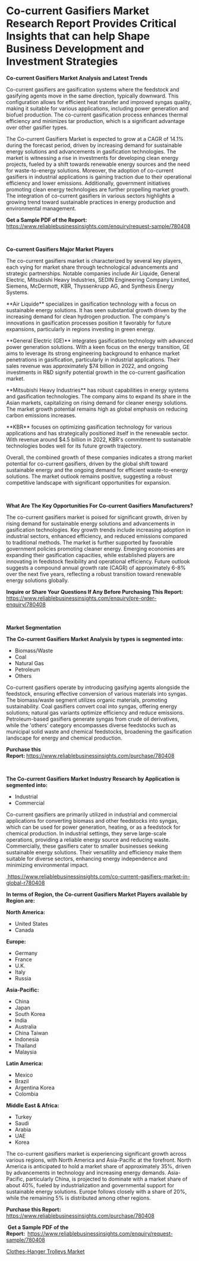 <p><h1>Co-current Gasifiers Market Research Report Provides Critical Insights that can help Shape Business Development and Investment Strategies</h1></p><p><strong>Co-current Gasifiers Market Analysis and Latest Trends</strong></p>
<p><p>Co-current gasifiers are gasification systems where the feedstock and gasifying agents move in the same direction, typically downward. This configuration allows for efficient heat transfer and improved syngas quality, making it suitable for various applications, including power generation and biofuel production. The co-current gasification process enhances thermal efficiency and minimizes tar production, which is a significant advantage over other gasifier types.</p><p>The Co-current Gasifiers Market is expected to grow at a CAGR of 14.1% during the forecast period, driven by increasing demand for sustainable energy solutions and advancements in gasification technologies. The market is witnessing a rise in investments for developing clean energy projects, fueled by a shift towards renewable energy sources and the need for waste-to-energy solutions. Moreover, the adoption of co-current gasifiers in industrial applications is gaining traction due to their operational efficiency and lower emissions. Additionally, government initiatives promoting clean energy technologies are further propelling market growth. The integration of co-current gasifiers in various sectors highlights a growing trend toward sustainable practices in energy production and environmental management.</p></p>
<p><strong>Get a Sample PDF of the Report:&nbsp;</strong> <a href="https://www.reliablebusinessinsights.com/enquiry/request-sample/780408?utm_campaign=1091&utm_medium=2&utm_source=Github&utm_content=ia&utm_term=30122024&utm_id=co-current-gasifiers">https://www.reliablebusinessinsights.com/enquiry/request-sample/780408</a></p>
<p>&nbsp;</p>
<p><strong>Co-current Gasifiers Major Market Players</strong></p>
<p><p>The co-current gasifiers market is characterized by several key players, each vying for market share through technological advancements and strategic partnerships. Notable companies include Air Liquide, General Electric, Mitsubishi Heavy Industries, SEDIN Engineering Company Limited, Siemens, McDermott, KBR, Thyssenkrupp AG, and Synthesis Energy Systems.</p><p>**Air Liquide** specializes in gasification technology with a focus on sustainable energy solutions. It has seen substantial growth driven by the increasing demand for clean hydrogen production. The company's innovations in gasification processes position it favorably for future expansions, particularly in regions investing in green energy.</p><p>**General Electric (GE)** integrates gasification technology with advanced power generation solutions. With a keen focus on the energy transition, GE aims to leverage its strong engineering background to enhance market penetrations in gasification, particularly in industrial applications. Their sales revenue was approximately $74 billion in 2022, and ongoing investments in R&D signify potential growth in the co-current gasification market.</p><p>**Mitsubishi Heavy Industries** has robust capabilities in energy systems and gasification technologies. The company aims to expand its share in the Asian markets, capitalizing on rising demand for cleaner energy solutions. The market growth potential remains high as global emphasis on reducing carbon emissions increases.</p><p>**KBR** focuses on optimizing gasification technology for various applications and has strategically positioned itself in the renewable sector. With revenue around $4.5 billion in 2022, KBR's commitment to sustainable technologies bodes well for its future growth trajectory.</p><p>Overall, the combined growth of these companies indicates a strong market potential for co-current gasifiers, driven by the global shift toward sustainable energy and the ongoing demand for efficient waste-to-energy solutions. The market outlook remains positive, suggesting a robust competitive landscape with significant opportunities for expansion.</p></p>
<p>&nbsp;</p>
<p><strong>What Are The Key Opportunities For Co-current Gasifiers Manufacturers?</strong></p>
<p><p>The co-current gasifiers market is poised for significant growth, driven by rising demand for sustainable energy solutions and advancements in gasification technologies. Key growth trends include increasing adoption in industrial sectors, enhanced efficiency, and reduced emissions compared to traditional methods. The market is further supported by favorable government policies promoting cleaner energy. Emerging economies are expanding their gasification capacities, while established players are innovating in feedstock flexibility and operational efficiency. Future outlook suggests a compound annual growth rate (CAGR) of approximately 6-8% over the next five years, reflecting a robust transition toward renewable energy solutions globally.</p></p>
<p><strong>Inquire or Share Your Questions If Any Before Purchasing This Report:</strong> <a href="https://www.reliablebusinessinsights.com/enquiry/pre-order-enquiry/780408?utm_campaign=1091&utm_medium=2&utm_source=Github&utm_content=ia&utm_term=30122024&utm_id=co-current-gasifiers">https://www.reliablebusinessinsights.com/enquiry/pre-order-enquiry/780408</a></p>
<p>&nbsp;</p>
<p><strong>Market Segmentation</strong></p>
<p><strong>The Co-current Gasifiers Market Analysis by types is segmented into:</strong></p>
<p><ul><li>Biomass/Waste</li><li>Coal</li><li>Natural Gas</li><li>Petroleum</li><li>Others</li></ul></p>
<p><p>Co-current gasifiers operate by introducing gasifying agents alongside the feedstock, ensuring effective conversion of various materials into syngas. The biomass/waste segment utilizes organic materials, promoting sustainability. Coal gasifiers convert coal into syngas, offering energy solutions; natural gas variants optimize efficiency and reduce emissions. Petroleum-based gasifiers generate syngas from crude oil derivatives, while the 'others' category encompasses diverse feedstocks such as municipal solid waste and chemical feedstocks, broadening the gasification landscape for energy and chemical production.</p></p>
<p><strong>Purchase this Report:&nbsp;</strong><a href="https://www.reliablebusinessinsights.com/purchase/780408?utm_campaign=1091&utm_medium=2&utm_source=Github&utm_content=ia&utm_term=30122024&utm_id=co-current-gasifiers">https://www.reliablebusinessinsights.com/purchase/780408</a></p>
<p>&nbsp;</p>
<p><strong>The Co-current Gasifiers Market Industry Research by Application is segmented into:</strong></p>
<p><ul><li>Industrial</li><li>Commercial</li></ul></p>
<p><p>Co-current gasifiers are primarily utilized in industrial and commercial applications for converting biomass and other feedstocks into syngas, which can be used for power generation, heating, or as a feedstock for chemical production. In industrial settings, they serve large-scale operations, providing a reliable energy source and reducing waste. Commercially, these gasifiers cater to smaller businesses seeking sustainable energy solutions. Their versatility and efficiency make them suitable for diverse sectors, enhancing energy independence and minimizing environmental impact.</p></p>
<p><a href="https://www.reliablebusinessinsights.com/co-current-gasifiers-market-in-global-r780408?utm_campaign=1091&utm_medium=2&utm_source=Github&utm_content=ia&utm_term=30122024&utm_id=co-current-gasifiers">&nbsp;https://www.reliablebusinessinsights.com/co-current-gasifiers-market-in-global-r780408</a></p>
<p><strong>In terms of Region, the Co-current Gasifiers Market Players available by Region are:</strong></p>
<p>
    <p> <strong> North America: </strong>
        <ul>
            <li>United States</li>
            <li>Canada</li>
        </ul>
        </p> 
    <p> <strong> Europe: </strong>
        <ul>
            <li>Germany</li>
            <li>France</li>
            <li>U.K.</li>
            <li>Italy</li>
            <li>Russia</li>
        </ul>
        </p> 
    <p> <strong> Asia-Pacific: </strong>
        <ul>
            <li>China</li>
            <li>Japan</li>
            <li>South Korea</li>
            <li>India</li>
            <li>Australia</li>
            <li>China Taiwan</li>
            <li>Indonesia</li>
            <li>Thailand</li>
            <li>Malaysia</li>
        </ul>
        </p> 
    <p> <strong> Latin America: </strong>
        <ul>
            <li>Mexico</li>
            <li>Brazil</li>
            <li>Argentina Korea</li>
            <li>Colombia</li>
        </ul>
        </p> 
    <p> <strong> Middle East & Africa: </strong>
        <ul>
            <li>Turkey</li>
            <li>Saudi</li>
            <li>Arabia</li>
            <li>UAE</li>
            <li>Korea</li>
        </ul>
    </p>
    </p>
<p><p>The co-current gasifiers market is experiencing significant growth across various regions, with North America and Asia-Pacific at the forefront. North America is anticipated to hold a market share of approximately 35%, driven by advancements in technology and increasing energy demands. Asia-Pacific, particularly China, is projected to dominate with a market share of about 40%, fueled by industrialization and governmental support for sustainable energy solutions. Europe follows closely with a share of 20%, while the remaining 5% is distributed among other regions.</p></p>
<p><strong>Purchase this Report: </strong><a href="https://www.reliablebusinessinsights.com/purchase/780408?utm_campaign=1091&utm_medium=2&utm_source=Github&utm_content=ia&utm_term=30122024&utm_id=co-current-gasifiers">https://www.reliablebusinessinsights.com/purchase/780408</a></p>
<p>&nbsp;<strong>Get a Sample PDF of the Report:&nbsp;&nbsp;</strong><a href="https://www.reliablebusinessinsights.com/enquiry/request-sample/780408?utm_campaign=1091&utm_medium=2&utm_source=Github&utm_content=ia&utm_term=30122024&utm_id=co-current-gasifiers">https://www.reliablebusinessinsights.com/enquiry/request-sample/780408</a></p>
<p><strong></strong></p>
<p><p><a href="https://github.com/raffadongraffadong/Market-Research-Report-List-1/blob/main/clothes-hanger-trolleys-market.md?utm_campaign=1091&utm_medium=2&utm_source=Github&utm_content=ia&utm_term=30122024&utm_id=co-current-gasifiers">Clothes-Hanger Trolleys Market</a></p></p>
